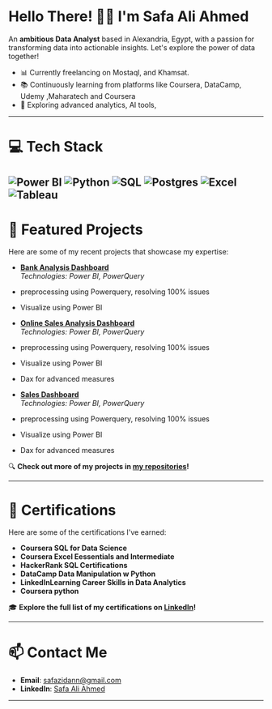 # Hello There! 👋🏼 I'm Safa Ali Ahmed 
An **ambitious Data Analyst** based in Alexandria, Egypt, with a passion for transforming data into actionable insights. Let's explore the power of data together!

- 📊 Currently freelancing on Mostaql, and Khamsat.
- 📚 Continuously learning from platforms like Coursera, DataCamp, Udemy ,Maharatech and Coursera
- 🌱 Exploring advanced analytics, AI tools, 

---

# 💻 Tech Stack
![Power BI](https://img.shields.io/badge/Power%20BI-%23F2C811.svg?style=for-the-badge&logo=powerbi&logoColor=white)
![Python](https://img.shields.io/badge/python-%233776AB.svg?style=for-the-badge&logo=python&logoColor=white)
![SQL](https://img.shields.io/badge/SQL-%2300758F.svg?style=for-the-badge&logo=sqlite&logoColor=white)
![Postgres](https://img.shields.io/badge/Postgres%20-%23F2C811.svg?style=for-the-badge&logo=postgressql&logoColor=white)
![Excel](https://img.shields.io/badge/Excel-%23316192.svg?style=for-the-badge&logo=excel&logoColor=white)
![Tableau](https://img.shields.io/badge/Tableau-%233776AB.svg?style=for-the-badge&logo=Tableau&logoColor=white)
---

# 🚀 Featured Projects
Here are some of my recent projects that showcase my expertise:
- **[Bank Analysis Dashboard](https://github.com/Safa-Ali-Ahmed/Bank-Analysis-Dashboard)**  
*Technologies: Power BI, PowerQuery*  
- preprocessing using Powerquery, resolving 100% issues
- Visualize using Power BI
- **[Online Sales Analysis Dashboard](https://github.com/Safa-Ali-Ahmed/Online-Sales-Dashboard)**  
*Technologies: Power BI, PowerQuery*  
- preprocessing using Powerquery, resolving 100% issues
- Visualize using Power BI
- Dax for advanced measures

- **[Sales Dashboard](https://github.com/Safa-Ali-Ahmed/Sales-Analysis)**  
*Technologies: Power BI, PowerQuery*  
- preprocessing using Powerquery, resolving 100% issues
- Visualize using Power BI
- Dax for advanced measures

  
🔍 **Check out more of my projects in [my repositories](https://github.com/Safa-Ali-Ahmed?tab=repositories)!**

---

# 🌟 Certifications
Here are some of the certifications I've earned:
- **Coursera SQL for Data Science**
- **Coursera Excel Eessentials and Intermediate**
- **HackerRank SQL Certifications**
- **DataCamp Data Manipulation w Python**
- **LinkedInLearning Career Skills in Data Analytics**
- **Coursera python**

🎓 **Explore the full list of my certifications on [LinkedIn](https://www.linkedin.com/in/safaali-da/details/certifications/)!**

---

# 📫 Contact Me
- **Email**: [safazidann@gmail.com](mailto:safazidann@gmail.com)
- **LinkedIn**: [Safa Ali Ahmed](https://www.linkedin.com/in/safaali-da/)

---

